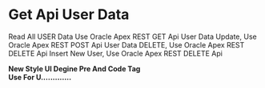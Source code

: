 # Get Api User Data

 Read All USER Data Use Oracle Apex REST GET Api
 User Data Update, Use Oracle Apex REST POST Api
 User Data DELETE, Use Oracle Apex REST DELETE Api
Insert New User, Use Oracle Apex REST DELETE Api


 <b> New Style UI Degine Pre And Code Tag </br>
 Use For U.............</b>

